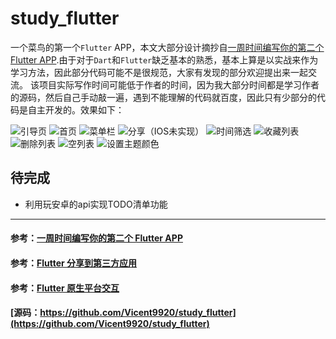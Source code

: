 # study_flutter

一个菜鸟的第一个```Flutter``` APP，本文大部分设计摘抄自[一周时间编写你的第二个 Flutter APP](https://juejin.im/post/5cbbef1151882532826e7f0c).由于对于```Dart```和```Flutter```缺乏基本的熟悉，基本上算是以实战来作为学习方法，因此部分代码可能不是很规范，大家有发现的部分欢迎提出来一起交流。
该项目实际写作时间可能低于作者的时间，因为我大部分时间都是学习作者的源码，然后自己手动敲一遍，遇到不能理解的代码就百度，因此只有少部分的代码是自主开发的。效果如下：

![引导页](./screen_capute/study_flutter1.jpg)
![首页](./screen_capute/study_flutter2.jpg)
![菜单栏](./screen_capute/study_flutter3.jpg)
![分享（IOS未实现）](./screen_capute/study_flutter5.jpg)
![时间筛选](./screen_capute/study_flutter6.jpg)
![收藏列表](./screen_capute/study_flutter4.jpg)
![删除列表](./screen_capute/study_flutter7.jpg)
![空列表](./screen_capute/study_flutter8.jpg)
![设置主题颜色](./screen_capute/study_flutter9.gif)




## 待完成
 * 利用玩安卓的api实现TODO清单功能
 
 ---
 
#### 参考：[一周时间编写你的第二个 Flutter APP](https://juejin.im/post/5cbbef1151882532826e7f0c)
#### 参考：[Flutter 分享到第三方应用](https://github.com/zhouteng0217/ShareExtend)
#### 参考：[Flutter 原生平台交互](https://blog.csdn.net/duo_shine/article/details/81280954)

#### [源码：https://github.com/Vicent9920/study_flutter](https://github.com/Vicent9920/study_flutter)
